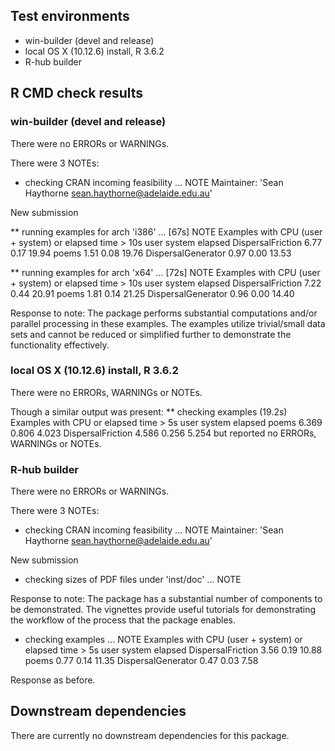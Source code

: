 ## Test environments
* win-builder (devel and release)
* local OS X (10.12.6) install, R 3.6.2
* R-hub builder

## R CMD check results

### win-builder (devel and release) 

There were no ERRORs or WARNINGs.

There were 3 NOTEs:

* checking CRAN incoming feasibility ... NOTE
Maintainer: 'Sean Haythorne <sean.haythorne@adelaide.edu.au>'

New submission

** running examples for arch 'i386' ... [67s] NOTE
Examples with CPU (user + system) or elapsed time > 10s
                   user system elapsed
DispersalFriction  6.77   0.17   19.94
poems              1.51   0.08   19.76
DispersalGenerator 0.97   0.00   13.53

** running examples for arch 'x64' ... [72s] NOTE
Examples with CPU (user + system) or elapsed time > 10s
user system elapsed
DispersalFriction  7.22   0.44   20.91
poems              1.81   0.14   21.25
DispersalGenerator 0.96   0.00   14.40

Response to note:
The package performs substantial computations and/or parallel processing 
in these examples. The examples utilize trivial/small data sets and cannot
be reduced or simplified further to demonstrate the functionality 
effectively.

### local OS X (10.12.6) install, R 3.6.2

There were no ERRORs, WARNINGs or NOTEs.

Though a similar output was present:
**  checking examples (19.2s)
   Examples with CPU or elapsed time > 5s
                      user system elapsed
   poems             6.369  0.806   4.023
   DispersalFriction 4.586  0.256   5.254
but reported no ERRORs, WARNINGs or NOTEs.

### R-hub builder

There were no ERRORs or WARNINGs.

There were 3 NOTEs:

* checking CRAN incoming feasibility ... NOTE
Maintainer: 'Sean Haythorne <sean.haythorne@adelaide.edu.au>'

New submission

* checking sizes of PDF files under 'inst/doc' ... NOTE

Response to note:
The package has a substantial number of components to be demonstrated.
The vignettes provide useful tutorials for demonstrating the workflow
of the process that the package enables.

* checking examples ... NOTE
Examples with CPU (user + system) or elapsed time > 5s
                   user system elapsed
DispersalFriction  3.56   0.19   10.88
poems              0.77   0.14   11.35
DispersalGenerator 0.47   0.03    7.58

Response as before.

## Downstream dependencies
There are currently no downstream dependencies for this package.
